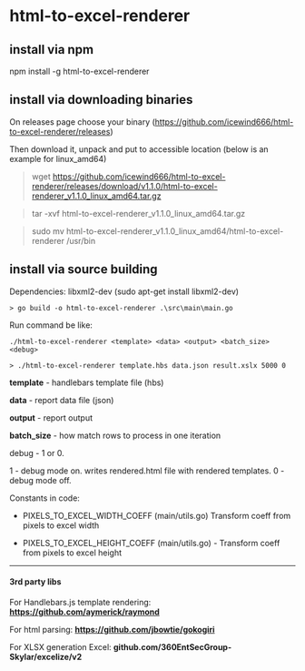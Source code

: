  # html-to-excel-renderer



 ## install via npm
 npm install -g html-to-excel-renderer
 
 
 

 ## install via downloading binaries
 On releases page choose your binary (https://github.com/icewind666/html-to-excel-renderer/releases)
 
 Then download it, unpack and put to accessible location
 (below is an example for linux_amd64)
 
 > wget https://github.com/icewind666/html-to-excel-renderer/releases/download/v1.1.0/html-to-excel-renderer_v1.1.0_linux_amd64.tar.gz

 > tar -xvf html-to-excel-renderer_v1.1.0_linux_amd64.tar.gz

 > sudo mv html-to-excel-renderer_v1.1.0_linux_amd64/html-to-excel-renderer /usr/bin



## install via source building

 Dependencies: 
 libxml2-dev
(sudo apt-get install libxml2-dev)
 

`> go build -o html-to-excel-renderer .\src\main\main.go`

Run command be like:


`./html-to-excel-renderer <template> <data> <output> <batch_size> <debug>`


`> ./html-to-excel-renderer template.hbs data.json result.xslx 5000 0`


**template** - handlebars template file (hbs)

**data** - report data file (json)

**output** - report output

**batch_size** - how match rows to process in one iteration

debug - 1 or 0. 

1 - debug mode on. writes rendered.html file with rendered templates.
0 - debug mode off.


 
 Constants in code:
  - PIXELS_TO_EXCEL_WIDTH_COEFF (main/utils.go) Transform coeff from pixels to excel width
 
  - PIXELS_TO_EXCEL_HEIGHT_COEFF (main/utils.go) - Transform coeff from pixels to excel height


----
#### 3rd party libs

For Handlebars.js template rendering:
**https://github.com/aymerick/raymond**

 For html parsing:
 **https://github.com/jbowtie/gokogiri**
 
 For XLSX generation Excel:
 **github.com/360EntSecGroup-Skylar/excelize/v2**
 
 
 
 
